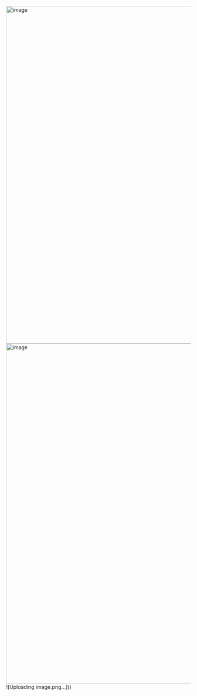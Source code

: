 <img width="920" alt="image" src="https://user-images.githubusercontent.com/71205609/189348757-c8a82026-e8bf-414e-afb3-033425095c70.png">
<img width="928" alt="image" src="https://user-images.githubusercontent.com/71205609/189349039-6ec90930-eddd-43d1-9793-6d8415c26207.png">
![Uploading image.png…]()
